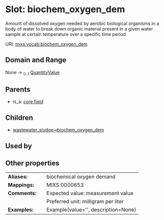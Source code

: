 
# Slot: biochem_oxygen_dem


Amount of dissolved oxygen needed by aerobic biological organisms in a body of water to break down organic material present in a given water sample at certain temperature over a specific time period

URI: [mixs.vocab:biochem_oxygen_dem](https://w3id.org/mixs/vocab/biochem_oxygen_dem)


## Domain and Range

None &#8594;  <sub>0..1</sub> [QuantityValue](QuantityValue.md)

## Parents

 *  is_a: [core field](core_field.md)

## Children

 *  [wastewater_sludge➞biochem_oxygen_dem](wastewater_sludge_biochem_oxygen_dem.md)

## Used by


## Other properties

|  |  |  |
| --- | --- | --- |
| **Aliases:** | | biochemical oxygen demand |
| **Mappings:** | | MIXS:0000653 |
| **Comments:** | | Expected value: measurement value |
|  | | Preferred unit: milligram per liter |
| **Examples:** | | Example(value='', description=None) |

